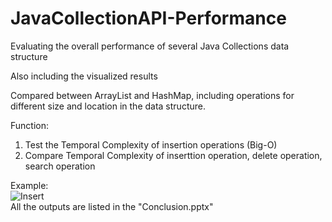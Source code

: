 # JavaCollectionAPI-Performance
Evaluating the overall performance of several Java Collections data structure

Also including the visualized results  

Compared between ArrayList and HashMap, including operations for different size and location in the data structure.  

Function:  
1. Test the Temporal Complexity of insertion operations (Big-O)  
2. Compare Temporal Complexity of inserttion operation, delete operation, search operation  

Example:  
![Insert](https://github.com/Hileoo/JavaCollectionAPI-Performance/blob/master/Output/Insert%20Person%20to%20tail%20of%20the%20collection%20by%20different%20collection%20size.png)  
All the outputs are listed in the "Conclusion.pptx"

